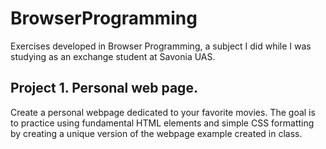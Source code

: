# BrowserProgramming
Exercises developed in Browser Programming, a subject I did while I was studying as an exchange student at Savonia UAS.

## Project 1. Personal web page.
Create a personal webpage dedicated to your favorite movies. The goal is to practice using fundamental HTML elements and simple CSS formatting by creating a unique version of the webpage example created in class.
